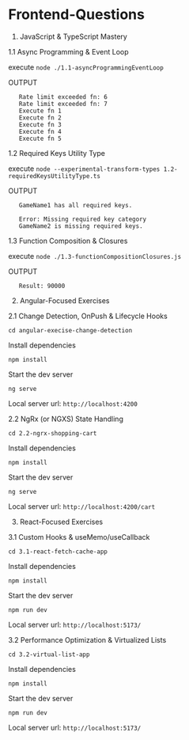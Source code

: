 # Frontend-Questions

1. JavaScript & TypeScript Mastery

1.1 Async Programming & Event Loop

execute `node ./1.1-asyncProgrammingEventLoop`

OUTPUT

```
   Rate limit exceeded fn: 6
   Rate limit exceeded fn: 7
   Execute fn 1
   Execute fn 2
   Execute fn 3
   Execute fn 4
   Execute fn 5
```

1.2 Required Keys Utility Type

execute `node --experimental-transform-types 1.2-requiredKeysUtilityType.ts`

OUTPUT

```
   GameName1 has all required keys.

   Error: Missing required key category
   GameName2 is missing required keys.
```

1.3 Function Composition & Closures

execute `node ./1.3-functionCompositionClosures.js`

OUTPUT

```
   Result: 90000
```

2. Angular-Focused Exercises

2.1 Change Detection, OnPush & Lifecycle Hooks

`cd angular-execise-change-detection`

Install dependencies

`npm install`

Start the dev server

`ng serve`

Local server url: `http://localhost:4200`

2.2 NgRx (or NGXS) State Handling

`cd 2.2-ngrx-shopping-cart`

Install dependencies

`npm install`

Start the dev server

`ng serve`

Local server url: `http://localhost:4200/cart`

3. React-Focused Exercises

3.1 Custom Hooks & useMemo/useCallback

`cd 3.1-react-fetch-cache-app`

Install dependencies

`npm install`

Start the dev server

`npm run dev`

Local server url: `http://localhost:5173/`

3.2 Performance Optimization & Virtualized Lists

`cd 3.2-virtual-list-app`

Install dependencies

`npm install`

Start the dev server

`npm run dev`

Local server url: `http://localhost:5173/`
